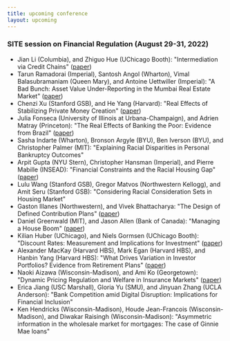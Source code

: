 ```yaml
---
title: upcoming conference
layout: upcoming
---
```


### SITE session on Financial Regulation (August 29-31, 2022)

* Jian Li (Columbia), and Zhiguo Hue (UChicago Booth): "Intermediation via Credit Chains" ([paper](https://www.nber.org/system/files/working_papers/w29632/w29632.pdf))
*	Tarun Ramadorai (Imperial), Santosh Angol (Wharton), Vimal Balasubramaniam (Queen Mary), and Antoine Uettwiller (Imperial): "A Bad Bunch: Asset Value Under-Reporting in the Mumbai Real Estate Market" ([paper](https://papers.ssrn.com/sol3/papers.cfm?abstract_id=4055401))
*	Chenzi Xu (Stanford GSB), and He Yang (Harvard): "Real Effects of Stabilizing Private Money Creation" ([paper](https://chenzi-xu.com/docs/nationalbanks_xu_yang.pdf))
*	Julia Fonseca (University of Illinois at Urbana-Champaign), and Adrien Matray (Princeton): "The Real Effects of Banking the Poor: Evidence from Brazil" ([paper](https://www.nber.org/system/files/working_papers/w30057/w30057.pdf))
*	Sasha Indarte (Wharton), Bronson Argyle (BYU), Ben Iverson (BYU), and Christopher Palmer (MIT): "Explaining Racial Disparities in Personal Bankruptcy Outcomes" 
*	Arpit Gupta (NYU Stern), Christopher Hansman (Imperial), and Pierre Mabille (INSEAD): "Financial Constraints and the Racial Housing Gap" ([paper](https://papers.ssrn.com/sol3/Delivery.cfm/SSRN_ID4163828_code3174931.pdf?abstractid=3969433&mirid=1))
*	Lulu Wang (Stanford GSB), Gregor Matvos (Northwestern Kellogg), and Amit Seru (Stanford GSB): "Considering Racial Consideration Sets in Housing Market"
*	Gaston Illanes (Northwestern), and Vivek Bhattacharya: "The Design of Defined Contribution Plans" ([paper](https://www.nber.org/system/files/working_papers/w29981/w29981.pdf))
*	Daniel Greenwald (MIT), and Jason Allen (Bank of Canada): "Managing a House Boom" ([paper](http://www.dlgreenwald.com/uploads/4/5/2/8/45280895/cdn_draft.pdf))
*	Kilian Huber (UChicago), and Niels Gormsen (UChicago Booth): "Discount Rates: Measurement and Implications for Investment" ([paper](https://kilianhuber.github.io/website/GormsenHuber2022.pdf))
*	Alexander MacKay (Harvard HBS), Mark Egan (Harvard HBS), and Hanbin Yang (Harvard HBS): "What Drives Variation in Investor Portfolios? Evidence from Retirement Plans" ([paper](https://alexandermackay.org/files/What%20Drives%20Variation%20in%20Investor%20Portfolios%20-%20Evidence%20from%20Retirement%20Plans.pdf))
*	Naoki Aizawa (Wisconsin-Madison), and Ami Ko (Georgetown): "Dynamic Pricing Regulation and Welfare in Insurance Markets" ([paper](http://www.ko-ami.com/uploads/1/0/5/9/105963965/aizawa_ko_nov2021.pdf))
*	Erica Jiang (USC Marshall), Gloria Yu (SMU), and Jinyuan Zhang (UCLA Anderson): "Bank Competition amid Digital Disruption: Implications for Financial Inclusion"
*	Ken Hendricks (Wisconsin-Madison), Houde Jean-Francois (Wisconsin-Madison), and Diwakar Raisingh (Wisconsin-Madison): "Asymmetric information in the wholesale market for mortgages: The case of Ginnie Mae loans"
